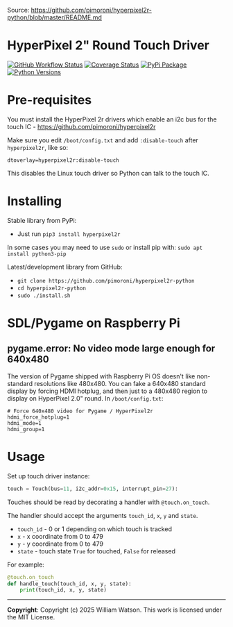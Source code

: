 Source: https://github.com/pimoroni/hyperpixel2r-python/blob/master/README.md

# HyperPixel 2" Round Touch Driver

[![GitHub Workflow Status](https://img.shields.io/github/workflow/status/pimoroni/hyperpixel2r-python/Python%20Tests)](https://github.com/pimoroni/hyperpixel2r-python/actions/workflows/test.yml)
[![Coverage Status](https://coveralls.io/repos/github/pimoroni/hyperpixel2r-python/badge.svg?branch=master)](https://coveralls.io/github/pimoroni/hyperpixel2r-python?branch=master)
[![PyPi Package](https://img.shields.io/pypi/v/hyperpixel2r.svg)](https://pypi.python.org/pypi/hyperpixel2r)
[![Python Versions](https://img.shields.io/pypi/pyversions/hyperpixel2r.svg)](https://pypi.python.org/pypi/hyperpixel2r)

# Pre-requisites

You must install the HyperPixel 2r drivers which enable an i2c bus for the touch IC - https://github.com/pimoroni/hyperpixel2r

Make sure you edit `/boot/config.txt` and add `:disable-touch` after `hyperpixel2r`, like so:

```
dtoverlay=hyperpixel2r:disable-touch
```

This disables the Linux touch driver so Python can talk to the touch IC.

# Installing

Stable library from PyPi:

* Just run `pip3 install hyperpixel2r`

In some cases you may need to use `sudo` or install pip with: `sudo apt install python3-pip`

Latest/development library from GitHub:

* `git clone https://github.com/pimoroni/hyperpixel2r-python`
* `cd hyperpixel2r-python`
* `sudo ./install.sh`

# SDL/Pygame on Raspberry Pi

## pygame.error: No video mode large enough for 640x480

The version of Pygame shipped with Raspberry Pi OS doesn't like non-standard resolutions like 480x480. You can fake a 640x480 standard display by forcing HDMI hotplug, and then just to a 480x480 region to display on HyperPixel 2.0" round. In `/boot/config.txt`:

```text
# Force 640x480 video for Pygame / HyperPixel2r
hdmi_force_hotplug=1
hdmi_mode=1
hdmi_group=1
```

# Usage

Set up touch driver instance:

```python
touch = Touch(bus=11, i2c_addr=0x15, interrupt_pin=27):
```

Touches should be read by decorating a handler with `@touch.on_touch`.

The handler should accept the arguments `touch_id`, `x`, `y` and `state`.

* `touch_id` - 0 or 1 depending on which touch is tracked
* `x` - x coordinate from 0 to 479
* `y` - y coordinate from 0 to 479
* `state` - touch state `True` for touched, `False` for released

For example:

```python
@touch.on_touch
def handle_touch(touch_id, x, y, state):
    print(touch_id, x, y, state)
```

---

**Copyright**: Copyright (c) 2025 William Watson. This work is licensed under the MIT License.
